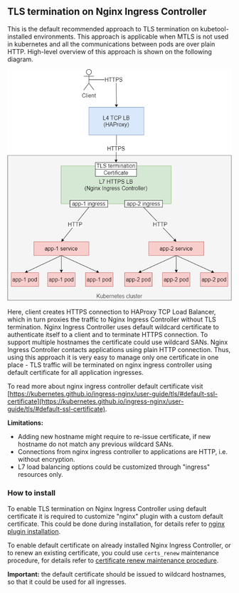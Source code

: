 ## TLS termination on Nginx Ingress Controller

This is the default recommended approach to TLS termination on kubetool-installed environments. This approach is applicable when MTLS is not used in kubernetes and all the communications between pods are over plain HTTP.
High-level overview of this approach is shown on the following diagram.

![](/documentation/images/tls-termination-nginx.png)

Here, client creates HTTPS connection to HAProxy TCP Load Balancer, which in turn proxies the traffic to Nginx Ingress Controller without TLS termination.
Nginx Ingress Controller uses default wildcard certificate to authenticate itself to a client and to terminate HTTPS connection.
To support multiple hostnames the certificate could use wildcard SANs.
Nginx Ingress Controller contacts applications using plain HTTP connection.
Thus, using this approach it is very easy to manage only one certificate in one place - TLS traffic will be terminated on nginx ingress controller using default certificate for all application ingresses.

To read more about nginx ingress controller default certificate visit [https://kubernetes.github.io/ingress-nginx/user-guide/tls/#default-ssl-certificate](https://kubernetes.github.io/ingress-nginx/user-guide/tls/#default-ssl-certificate).

**Limitations:**
- Adding new hostname might require to re-issue certificate, if new hostname do not match any previous wildcard SANs.
- Connections from nginx ingress controller to applications are HTTP, i.e. without encryption.
- L7 load balancing options could be customized through "ingress" resources only.

### How to install

To enable TLS termination on Nginx Ingress Controller using default certificate it is required to customize "nginx" plugin with a custom default certificate.
This could be done during installation, for details refer to [nginx plugin installation](/documentation/Installation.md#nginx-ingress-controller).

To enable default certificate on already installed Nginx Ingress Controller, or to renew an existing certificate, 
you could use `certs_renew` maintenance procedure, for details refer to [certificate renew maintenance procedure](/documentation/Maintenance.md#configuring-certificate-renew-procedure-for-nginx-ingress-controller).


**Important:** the default certificate should be issued to wildcard hostnames, so that it could be used for all ingresses.
